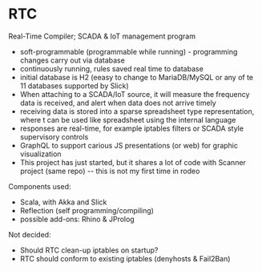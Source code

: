 # RTC
Real-Time Compiler; SCADA & IoT management program
- soft-programmable (programmable while running) - programming changes carry out via database
- continuously running, rules saved real time to database
- initial database is H2 (eeasy to change to MariaDB/MySQL or any of te 11 databases supported by Slick)
- When attaching to a SCADA/IoT source, it will measure the frequency data is received, and alert when data does not arrive timely
- receiving data is stored into a sparse spreadsheet type representation, where t can be used like spreadsheet using the internal language
- responses are real-time, for example iptables filters or SCADA style supervisory controls
- GraphQL to support carious JS presentations (or web) for graphic visualization
- This project has just started, but it shares a lot of code with Scanner project (same repo) -- this is not my first time in rodeo

Components used:
- Scala, with Akka and Slick
- Reflection (self programming/compiling)
- possible add-ons: Rhino & JProlog

Not decided:
- Should RTC clean-up iptables on startup?
- RTC should conform to existing iptables (denyhosts & Fail2Ban)
